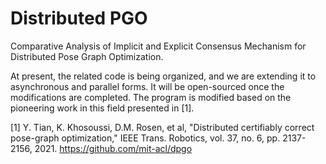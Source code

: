 # Distributed PGO
Comparative Analysis of Implicit and Explicit Consensus Mechanism for Distributed Pose Graph Optimization.

At present, the related code is being organized, and we are extending it to asynchronous and parallel forms. It will be open-sourced once the modifications are completed. The program is modified based on the pioneering work in this field presented in [1].


[1] Y. Tian, K. Khosoussi, D.M. Rosen, et al, "Distributed certifiably correct pose-graph optimization," IEEE Trans. Robotics, vol. 37, no. 6, pp. 2137-2156, 2021. https://github.com/mit-acl/dpgo

